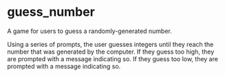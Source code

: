 # guess_number
A game for users to guess a randomly-generated number. 

Using a series of prompts, the user guesses integers until they reach the number that was generated by the computer. If they guess too high, they are prompted with a message indicating so. If they guess too low, they are prompted with a message indicating so.
